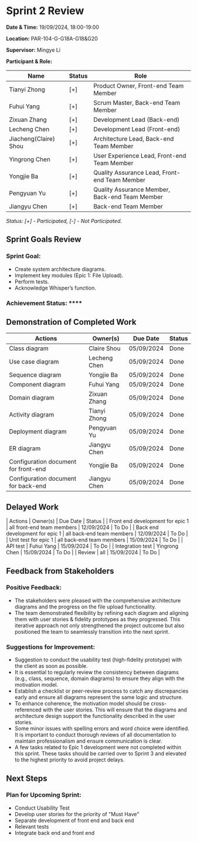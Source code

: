 # Sprint 2 Review

**Date & Time:** 19/09/2024, 18:00-19:00

**Location:** PAR-104-G-G18A-G18&G20

**Supervisor:** Mingye Li

**Participant & Role:**

| Name                  | Status | Role                                           |
|-----------------------|--------|------------------------------------------------|
| Tianyi Zhong          | [+]    | Product Owner, Front-end Team Member           |
| Fuhui Yang            | [+]    | Scrum Master, Back-end Team Member             |
| Zixuan Zhang          | [+]    | Development Lead (Back-end)                    |
| Lecheng Chen          | [+]    | Development Lead (Front-end)                   |
| Jiacheng(Claire) Shou | [+]    | Architecture Lead, Back-end Team Member        |
| Yingrong Chen         | [+]    | User Experience Lead, Front-end Team Member    |
| Yongjie Ba            | [+]    | Quality Assurance Lead, Front-end Team Member  |
| Pengyuan Yu           | [+]    | Quality Assurance Member, Back-end Team Member |
| Jiangyu Chen          | [+]    | Back-end Team Member                           |

*Status: [+] - Participated, [-] - Not Participated.*

## Sprint Goals Review

### Sprint Goal:

- Create system architecture diagrams. 
- Implement key modules (Epic 1: File Upload). 
- Perform tests. 
- Acknowledge Whisper’s function.

### Achievement Status: ****

## Demonstration of Completed Work

| Actions                              | Owner(s)                   | Due Date   | Status |
|--------------------------------------|----------------------------|------------|--------|
| Class diagram                        | Claire Shou                | 05/09/2024 | Done   |
| Use case diagram                     | Lecheng Chen               | 05/09/2024 | Done   |
| Sequence diagram                     | Yongjie Ba                 | 05/09/2024 | Done   |
| Component diagram                    | Fuhui Yang                 | 05/09/2024 | Done   |
| Domain diagram                       | Zixuan Zhang               | 05/09/2024 | Done   |
| Activity diagram                     | Tianyi Zhong               | 05/09/2024 | Done   |
| Deployment diagram                   | Pengyuan Yu                | 05/09/2024 | Done   |
| ER diagram                           | Jiangyu Chen               | 05/09/2024 | Done   |
| Configuration document for front-end | Yongjie Ba                 | 05/09/2024 | Done   |
| Configuration document for back-end  | Jiangyu Chen               | 05/09/2024 | Done   |

## Delayed Work

| Actions                              | Owner(s)                   | Due Date   | Status |
| Front end development for epic 1     | all front-end team members | 12/09/2024 | To Do  |
| Back end development for epic 1      | all back-end team members  | 12/09/2024 | To Do  |
| Unit test for epic 1                 | all back-end team members  | 15/09/2024 | To Do  |
| API test                             | Fuhui Yang                 | 15/09/2024 | To Do  |
| Integration test                     | Yingrong Chen              | 15/09/2024 | To Do  |
| Review                               | all                        | 15/09/2024 | To Do  |


## Feedback from Stakeholders

### Positive Feedback:

- The stakeholders were pleased with the comprehensive architecture diagrams and the progress on the file upload functionality.
- The team demonstrated flexibility by refining each diagram and aligning them with user stories & fidelity prototypes as they progressed. This iterative approach not only strengthened the project outcome but also positioned the team to seamlessly transition into the next sprint.

### Suggestions for Improvement:

- Suggestion to conduct the usability test (high-fidelity prototype) with the client as soon as possible.
- It is essential to regularly review the consistency between diagrams (e.g., class, sequence, domain diagrams) to ensure they align with the motivation model.
- Establish a checklist or peer-review process to catch any discrepancies early and ensure all diagrams represent the same logic and structure.
- To enhance coherence, the motivation model should be cross-referenced with the user stories. This will ensure that the diagrams and architecture design support the functionality described in the user stories.
- Some minor issues with spelling errors and word choice were identified. It is important to conduct thorough reviews of all documentation to maintain professionalism and ensure communication is clear.
- A few tasks related to Epic 1 development were not completed within this sprint. These tasks should be carried over to Sprint 3 and elevated to the highest priority to avoid project delays.

## Next Steps

### Plan for Upcoming Sprint:

- Conduct Usability Test
- Develop user stories for the priority of "Must Have"
- Separate development of front end and back end
- Relevant tests
- Integrate back end and front end
